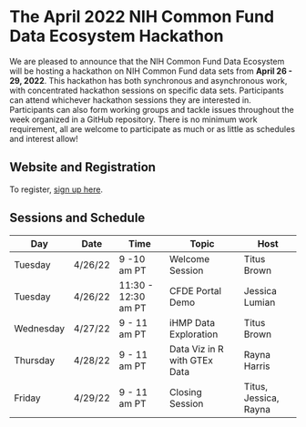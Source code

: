 # The April 2022 NIH Common Fund Data Ecosystem Hackathon

We are pleased to announce that the NIH Common Fund Data Ecosystem will be hosting a hackathon on NIH Common Fund data sets from **April 26 - 29, 2022**. This hackathon has both synchronous and asynchronous work, with concentrated hackathon sessions on specific data sets. Participants can attend whichever hackathon sessions they are interested in. Participants can also form working groups and tackle issues throughout the week organized in a GitHub repository. There is no minimum work requirement, all are welcome to participate as much or as little as schedules and interest allow!

## Website and Registration

To register, [sign up here](https://www.nih-cfde.org/events/april-2022-hackathon/).

## Sessions and Schedule

| Day | Date | Time | Topic | Host |
| --- | --- | --- | --- | --- |
| Tuesday | 4/26/22 | 9 -10 am PT | Welcome Session | Titus Brown |
| Tuesday | 4/26/22 | 11:30 - 12:30 am PT | CFDE Portal Demo | Jessica Lumian |
| Wednesday | 4/27/22 | 9 - 11 am PT | iHMP Data Exploration | Titus Brown |
| Thursday | 4/28/22 | 9 - 11 am PT | Data Viz in R with GTEx Data  | Rayna Harris |
| Friday | 4/29/22 | 9 - 11 am PT | Closing Session  | Titus, Jessica, Rayna |
